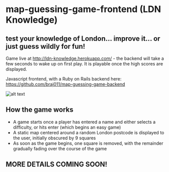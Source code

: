# map-guessing-game-frontend (LDN Knowledge)


## test your knowledge of London... improve it... or just guess wildly for fun!

Game live at http://ldn-knowledge.herokuapp.com/ - the backend will take a few seconds to wake up on first play. It is playable once the high scores are displayed.

Javascript frontend, with a Ruby on Rails backend here: https://github.com/braj011/map-guessing-game-backend

![alt text](https://github.com/CiaranMn/map-guessing-game-backend/raw/master/demo.gif)

## How the game works

- A game starts once a player has entered a name and either selects a difficulty, or hits enter (which begins an easy game)
- A static map centered around a random London postcode is displayed to the user, initially obscured by 9 squares
- As soon as the game begins, one square is removed, with the remainder gradually fading over the course of the game




## MORE DETAILS COMING SOON!
